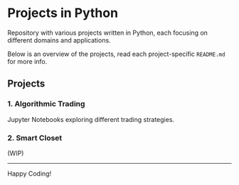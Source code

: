 # Projects in Python

Repository with various projects written in Python, each focusing on different domains and applications.

Below is an overview of the projects, read each project-specific `README.md` for more info.

## Projects

### 1. Algorithmic Trading

Jupyter Notebooks exploring different trading strategies.

### 2. Smart Closet

(WIP)

---

Happy Coding!